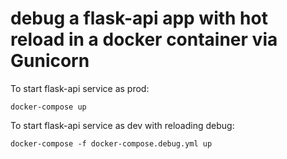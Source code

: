# debug a flask-api app with hot reload in a docker container via Gunicorn

To start flask-api service as prod:

`docker-compose up`

To start flask-api service as dev with reloading debug:

`docker-compose -f docker-compose.debug.yml up`
